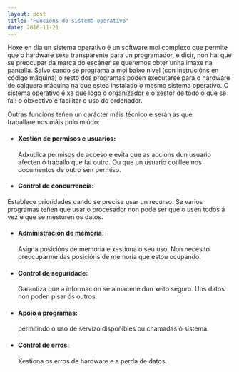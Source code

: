 ```yaml
---
layout: post
title: "Funcións do sistema operativo"
date: 2016-11-21
---
```




Hoxe en día un sistema operativo é un software moi complexo que permite que o hardware sexa   transparente    para un programador, é dicir, non hai que se preocupar da marca do escáner  se queremos obter unha imaxe na pantalla. Salvo cando se programa a moi baixo nivel (con instrucións en código máquina) o resto dos programas poden executarse para o hardware de calquera máquina na que estea instalado o mesmo  sistema operativo. O sistema operativo é xa que logo o organizador e o xestor de todo o que se fai: o obxectivo é facilitar o  uso do ordenador.

Outras funcións teñen un carácter máis técnico e serán as que traballaremos máis polo miúdo:

* #### Xestión de permisos e usuarios:
  Adxudica permisos de acceso e evita que as accións dun usuario afecten ó traballo que fai outro. Ou que un usuario cotillee nos documentos de outro sen permiso.
* #### Control de concurrencia:   
Establece prioridades cando se precise usar un recurso. Se varios programas teñen que usar o procesador non pode ser que o usen todos á vez e que se mesturen os datos.
* #### Administración de memoria:
  Asigna posicións de memoria e xestiona o seu uso. Non necesito preocuparme das posicións de memoria que estou ocupando.
* ####  Control de seguridade:
  Garantiza que a información se almacene dun xeito seguro. Uns datos non poden pisar ós outros.
* #### Apoio a programas:
   permitindo o uso de servizo dispoñibles ou chamadas ó sistema.
* ####  Control de erros:
  Xestiona os erros de hardware e a perda de datos.
